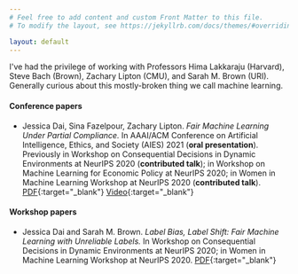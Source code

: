 ```yaml
---
# Feel free to add content and custom Front Matter to this file.
# To modify the layout, see https://jekyllrb.com/docs/themes/#overriding-theme-defaults

layout: default
---
```


I've had the privilege of working with Professors Hima Lakkaraju (Harvard), Steve Bach (Brown), Zachary Lipton (CMU), and Sarah M. Brown (URI).  Generally curious about this mostly-broken thing we call machine learning.

#### Conference papers

- Jessica Dai, Sina Fazelpour, Zachary Lipton. *Fair Machine Learning Under Partial Compliance.* In AAAI/ACM Conference on Artificial Intelligence, Ethics, and Society (AIES) 2021 (**oral presentation**). Previously in Workshop on Consequential Decisions in Dynamic Environments at NeurIPS 2020 (**contributed talk**); in Workshop on Machine Learning for Economic Policy at NeurIPS 2020;
in Women in Machine Learning Workshop at NeurIPS 2020 (**contributed talk**). [PDF](https://arxiv.org/abs/2011.03654){:target="_blank"} [Video](https://slideslive.com/38942278/fair-machine-learning-under-partial-compliance){:target="_blank"}


#### Workshop papers

- Jessica Dai and Sarah M. Brown. *Label Bias, Label Shift: Fair Machine Learning with Unreliable Labels.* In Workshop on Consequential Decisions in Dynamic Environments at NeurIPS 2020; in Women in Machine Learning Workshop at NeurIPS 2020. [PDF](https://dynamicdecisions.github.io/assets/pdfs/29.pdf){:target="_blank"}
